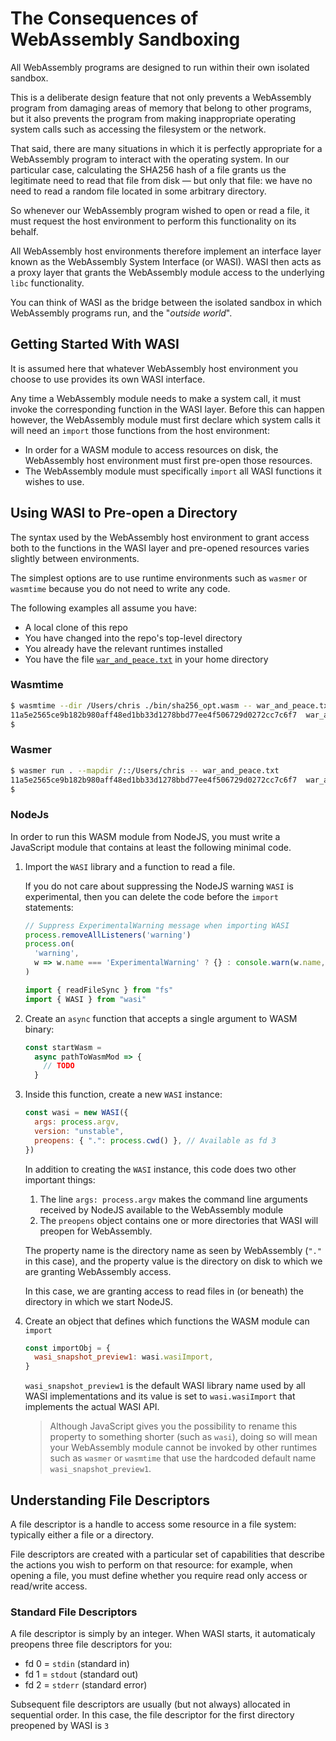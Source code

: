 # The Consequences of WebAssembly Sandboxing

All WebAssembly programs are designed to run within their own isolated sandbox.

This is a deliberate design feature that not only prevents a WebAssembly program from damaging areas of memory that belong to other programs, but it also prevents the program from making inappropriate operating system calls such as accessing the filesystem or the network.

That said, there are many situations in which it is perfectly appropriate for a WebAssembly program to interact with the operating system.
In our particular case, calculating the SHA256 hash of a file grants us the legitimate need to read that file from disk &mdash; but only that file: we have no need to read a random file located in some arbitrary directory.

So whenever our WebAssembly program wished to open or read a file, it must request the host environment to perform this functionality on its behalf.

All WebAssembly host environments therefore implement an interface layer known as the WebAssembly System Interface (or WASI).
WASI then acts as a proxy layer that grants the WebAssembly module access to the underlying `libc` functionality.

You can think of WASI as the bridge between the isolated sandbox in which WebAssembly programs run, and the "_outside world_".

## Getting Started With WASI

It is assumed here that whatever WebAssembly host environment you choose to use provides its own WASI interface.

Any time a WebAssembly module needs to make a system call, it must invoke the corresponding function in the WASI layer.
Before this can happen however, the WebAssembly module must first declare which system calls it will need an `import` those functions from the host environment:

* In order for a WASM module to access resources on disk, the WebAssembly host environment must first pre-open those resources.
* The WebAssembly module must specifically `import` all WASI functions it wishes to use.

## Using WASI to Pre-open a Directory

The syntax used by the WebAssembly host environment to grant access both to the functions in the WASI layer and pre-opened resources varies slightly between environments.

The simplest options are to use runtime environments such as `wasmer` or `wasmtime` because you do not need to write any code.

The following examples all assume you have:

* A local clone of this repo
* You have changed into the repo's top-level directory
* You already have the relevant runtimes installed
* You have the file [`war_and_peace.txt`](https://github.com/ChrisWhealy/wasm_sha256/blob/main/tests/war_and_peace.txt) in your home directory

### Wasmtime

```bash
$ wasmtime --dir /Users/chris ./bin/sha256_opt.wasm -- war_and_peace.txt
11a5e2565ce9b182b980aff48ed1bb33d1278bbd77ee4f506729d0272cc7c6f7  war_and_peace.txt
$
```

### Wasmer

```bash
$ wasmer run . --mapdir /::/Users/chris -- war_and_peace.txt
11a5e2565ce9b182b980aff48ed1bb33d1278bbd77ee4f506729d0272cc7c6f7  war_and_peace.txt
$
```

### NodeJs

In order to run this WASM module from NodeJS, you must write a JavaScript module that contains at least the following minimal code.

1. Import the `WASI` library and a function to read a file.

   If you do not care about suppressing the NodeJS warning `WASI` is experimental, then you can delete the code before the `import` statements:

   ```javascript
   // Suppress ExperimentalWarning message when importing WASI
   process.removeAllListeners('warning')
   process.on(
     'warning',
     w => w.name === 'ExperimentalWarning' ? {} : console.warn(w.name, w.message)
   )

   import { readFileSync } from "fs"
   import { WASI } from "wasi"
   ```

1. Create an `async` function that accepts a single argument to WASM binary:

   ```javascript
   const startWasm =
     async pathToWasmMod => {
       // TODO
     }
   ```

1. Inside this function, create a new `WASI` instance:

   ```javascript
   const wasi = new WASI({
     args: process.argv,
     version: "unstable",
     preopens: { ".": process.cwd() }, // Available as fd 3
   })
   ```

   In addition to creating the `WASI` instance, this code does two other important things:

   1. The line `args: process.argv` makes the command line arguments received by NodeJS available to the WebAssembly module
   1. The `preopens` object contains one or more directories that WASI will preopen for WebAssembly.

   The property name is the directory name as seen by WebAssembly (`"."` in this case), and the property value is the directory on disk to which we are granting WebAssembly access.

   In this case, we are granting access to read files in (or beneath) the directory in which we start NodeJS.

1. Create an object that defines which functions the WASM module can `import`

   ```javascript
   const importObj = {
     wasi_snapshot_preview1: wasi.wasiImport,
   }
   ```

   `wasi_snapshot_preview1` is the default WASI library name used by all WASI implementations and its value is set to `wasi.wasiImport` that implements the actual WASI API.


   > Although JavaScript gives you the possibility to rename this property to something shorter (such as `wasi`), doing so will mean your WebAssembly module cannot be invoked by other runtimes such as `wasmer` or `wasmtime` that use the hardcoded default name `wasi_snapshot_preview1`.

## Understanding File Descriptors

A file descriptor is a handle to access some resource in a file system: typically either a file or a directory.

File descriptors are created with a particular set of capabilities that describe the actions you wish to perform on that resource: for example, when opening a file, you must define whether you require read only access or read/write access.

### Standard File Descriptors

A file descriptor is simply by an integer.
When WASI starts, it automaticaly preopens three file descriptors for you:

* fd 0 = `stdin` (standard in)
* fd 1 = `stdout` (standard out)
* fd 2 = `stderr` (standard error)

Subsequent file descriptors are usually (but not always) allocated in sequential order.
In this case, the file descriptor for the first directory preopened by WASI is `3`

[^1]: In NodeJS versions 18 and higher, the WASI interface is available by default.  In versions from 12 to 16, WASI will only be available if you start `node` with the flag `--experimental-wasi-unstable-preview1`
